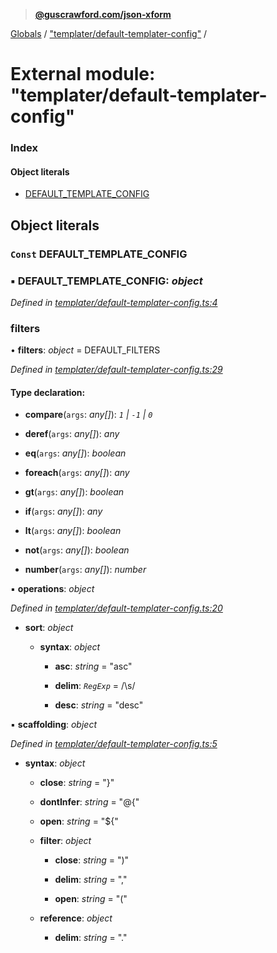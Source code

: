 > **[@guscrawford.com/json-xform](../README.md)**

[Globals](../globals.md) / ["templater/default-templater-config"](_templater_default_templater_config_.md) /

# External module: "templater/default-templater-config"

### Index

#### Object literals

* [DEFAULT_TEMPLATE_CONFIG](_templater_default_templater_config_.md#const-default_template_config)

## Object literals

### `Const` DEFAULT_TEMPLATE_CONFIG

### ▪ **DEFAULT_TEMPLATE_CONFIG**: *object*

*Defined in [templater/default-templater-config.ts:4](https://github.com/guscrawford-com/json-xform/blob/adb43d7/src/templater/default-templater-config.ts#L4)*

###  filters

• **filters**: *object* =  DEFAULT_FILTERS

*Defined in [templater/default-templater-config.ts:29](https://github.com/guscrawford-com/json-xform/blob/adb43d7/src/templater/default-templater-config.ts#L29)*

#### Type declaration:

* **compare**(`args`: *any[]*): *`1` | `-1` | `0`*

* **deref**(`args`: *any[]*): *any*

* **eq**(`args`: *any[]*): *boolean*

* **foreach**(`args`: *any[]*): *any*

* **gt**(`args`: *any[]*): *boolean*

* **if**(`args`: *any[]*): *any*

* **lt**(`args`: *any[]*): *boolean*

* **not**(`args`: *any[]*): *boolean*

* **number**(`args`: *any[]*): *number*

▪ **operations**: *object*

*Defined in [templater/default-templater-config.ts:20](https://github.com/guscrawford-com/json-xform/blob/adb43d7/src/templater/default-templater-config.ts#L20)*

* **sort**: *object*

  * **syntax**: *object*

    * **asc**: *string* = "asc"

    * **delim**: *`RegExp`* = /\s/

    * **desc**: *string* = "desc"

▪ **scaffolding**: *object*

*Defined in [templater/default-templater-config.ts:5](https://github.com/guscrawford-com/json-xform/blob/adb43d7/src/templater/default-templater-config.ts#L5)*

* **syntax**: *object*

  * **close**: *string* = "}"

  * **dontInfer**: *string* = "@{"

  * **open**: *string* = "${"

  * **filter**: *object*

    * **close**: *string* = ")"

    * **delim**: *string* = ","

    * **open**: *string* = "("

  * **reference**: *object*

    * **delim**: *string* = "."
